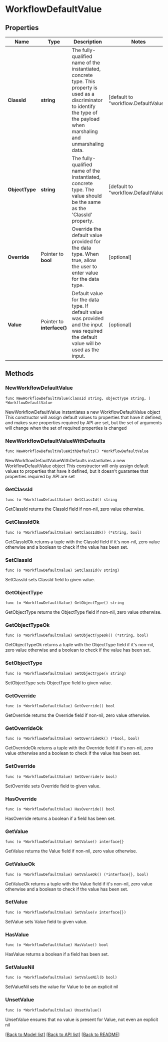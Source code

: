 # WorkflowDefaultValue

## Properties

Name | Type | Description | Notes
------------ | ------------- | ------------- | -------------
**ClassId** | **string** | The fully-qualified name of the instantiated, concrete type. This property is used as a discriminator to identify the type of the payload when marshaling and unmarshaling data. | [default to "workflow.DefaultValue"]
**ObjectType** | **string** | The fully-qualified name of the instantiated, concrete type. The value should be the same as the &#39;ClassId&#39; property. | [default to "workflow.DefaultValue"]
**Override** | Pointer to **bool** | Override the default value provided for the data type. When true, allow the user to enter value for the data type. | [optional] 
**Value** | Pointer to **interface{}** | Default value for the data type. If default value was provided and the input was required the default value will be used as the input. | [optional] 

## Methods

### NewWorkflowDefaultValue

`func NewWorkflowDefaultValue(classId string, objectType string, ) *WorkflowDefaultValue`

NewWorkflowDefaultValue instantiates a new WorkflowDefaultValue object
This constructor will assign default values to properties that have it defined,
and makes sure properties required by API are set, but the set of arguments
will change when the set of required properties is changed

### NewWorkflowDefaultValueWithDefaults

`func NewWorkflowDefaultValueWithDefaults() *WorkflowDefaultValue`

NewWorkflowDefaultValueWithDefaults instantiates a new WorkflowDefaultValue object
This constructor will only assign default values to properties that have it defined,
but it doesn't guarantee that properties required by API are set

### GetClassId

`func (o *WorkflowDefaultValue) GetClassId() string`

GetClassId returns the ClassId field if non-nil, zero value otherwise.

### GetClassIdOk

`func (o *WorkflowDefaultValue) GetClassIdOk() (*string, bool)`

GetClassIdOk returns a tuple with the ClassId field if it's non-nil, zero value otherwise
and a boolean to check if the value has been set.

### SetClassId

`func (o *WorkflowDefaultValue) SetClassId(v string)`

SetClassId sets ClassId field to given value.


### GetObjectType

`func (o *WorkflowDefaultValue) GetObjectType() string`

GetObjectType returns the ObjectType field if non-nil, zero value otherwise.

### GetObjectTypeOk

`func (o *WorkflowDefaultValue) GetObjectTypeOk() (*string, bool)`

GetObjectTypeOk returns a tuple with the ObjectType field if it's non-nil, zero value otherwise
and a boolean to check if the value has been set.

### SetObjectType

`func (o *WorkflowDefaultValue) SetObjectType(v string)`

SetObjectType sets ObjectType field to given value.


### GetOverride

`func (o *WorkflowDefaultValue) GetOverride() bool`

GetOverride returns the Override field if non-nil, zero value otherwise.

### GetOverrideOk

`func (o *WorkflowDefaultValue) GetOverrideOk() (*bool, bool)`

GetOverrideOk returns a tuple with the Override field if it's non-nil, zero value otherwise
and a boolean to check if the value has been set.

### SetOverride

`func (o *WorkflowDefaultValue) SetOverride(v bool)`

SetOverride sets Override field to given value.

### HasOverride

`func (o *WorkflowDefaultValue) HasOverride() bool`

HasOverride returns a boolean if a field has been set.

### GetValue

`func (o *WorkflowDefaultValue) GetValue() interface{}`

GetValue returns the Value field if non-nil, zero value otherwise.

### GetValueOk

`func (o *WorkflowDefaultValue) GetValueOk() (*interface{}, bool)`

GetValueOk returns a tuple with the Value field if it's non-nil, zero value otherwise
and a boolean to check if the value has been set.

### SetValue

`func (o *WorkflowDefaultValue) SetValue(v interface{})`

SetValue sets Value field to given value.

### HasValue

`func (o *WorkflowDefaultValue) HasValue() bool`

HasValue returns a boolean if a field has been set.

### SetValueNil

`func (o *WorkflowDefaultValue) SetValueNil(b bool)`

 SetValueNil sets the value for Value to be an explicit nil

### UnsetValue
`func (o *WorkflowDefaultValue) UnsetValue()`

UnsetValue ensures that no value is present for Value, not even an explicit nil

[[Back to Model list]](../README.md#documentation-for-models) [[Back to API list]](../README.md#documentation-for-api-endpoints) [[Back to README]](../README.md)



